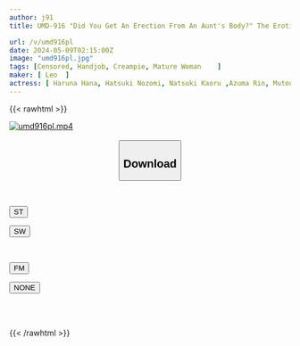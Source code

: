 ```yaml
---
author: j91
title: UMD-916 "Did You Get An Erection From An Aunt's Body?" The Erotic Aunt, Whose Voluptuous And Provocative Body Is Irresistible, Seizes The Initiative And Pussy, And Cums Raw At Her Mercy! ! Don't Pull Out Your Dick Just Yet Because The Milky Creampie From Taptapu Will Drip All The Way To Your Butt! ! 8

url: /v/umd916pl
date: 2024-05-09T02:15:00Z
image: "umd916pl.jpg"
tags: [Censored, Handjob, Creampie, Mature Woman	]
maker: [ Leo  ]
actress: [ Haruna Hana, Hatsuki Nozomi, Natsuki Kaoru ,Azuma Rin, Mutou Ayaka, Mizuhara Rika, Aoi Yurika ]
---
```



{{< rawhtml >}}

<div class="video" data-videoid="dP7W0lxR8rckxA9">
    <a href="javascript:;">
        <img src="/v/umd916pl/umd916pl.jpg" width="WIDTH" height="HEIGHT" alt="umd916pl.mp4" loading="lazy">
    </a>
</div>

<script type="text/javascript" src="https://j91.asia/asset/on-demand-st.js"></script>

<br>
  <link rel="stylesheet" href="https://j91.asia/asset/bs5.css">
  
  <center>
  <button class="btn btn-primary" type="button" data-bs-toggle="collapse" data-bs-target=".multi-collapse" aria-expanded="false" aria-controls="multiCollapseExample1 multiCollapseExample2"><h2>Download</h2></button></center>
</p>
<div class="row">
  <div class="col">
    <div class="collapse multi-collapse" id="multiCollapseExample1">
      <div class="card card-body">
	      	      <br>
<div class="buttons">  
<p><a href="https://streamtape.to/v/dP7W0lxR8rckxA9" target="_blank"><button class="btn-hover color-3"><i class="fa fa-download"></i> ST</button></a></p>
<p><a href="https://asnwish.com/gbhg97dnwgfn" target="_blank"><button class="btn-hover color-2"><i class="fa fa-download"></i> SW</button></a></p></div>
    </div>
  </div>
</div>
  <div class="col">
    <div class="collapse multi-collapse" id="multiCollapseExample2">
      <div class="card card-body">
	      <br>
<div class="buttons">
<p><a href="https://filemoon.sx/d/bwothh9yqd3s"><button class="btn-hover color-8"><i class="fa fa-download"></i> FM</button></a></p>
<p><a href="javascript:;"><button class="btn-hover color-9"><i class="fa fa-download"></i> NONE</button></a></p></div>
<br><br>
      </div>
    </div>
  </div>
</div>

{{< /rawhtml >}}